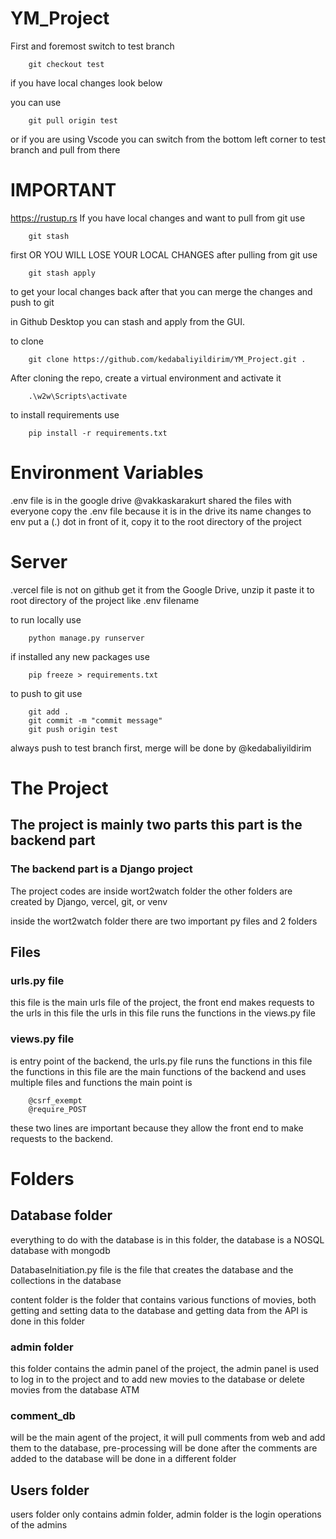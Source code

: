 # YM_Project

First and foremost switch to test branch

        git checkout test

if you have local changes look below

you can use

        git pull origin test

or if you are using Vscode you can switch from the bottom left corner to test branch and pull from there

# IMPORTANT
https://rustup.rs
If you have local changes and want to pull from git use

        git stash

first OR YOU WILL LOSE YOUR LOCAL CHANGES
after pulling from git use

        git stash apply

to get your local changes back after that you can merge the changes and push to git

in Github Desktop you can stash and apply from the GUI.

to clone

        git clone https://github.com/kedabaliyildirim/YM_Project.git .

After cloning the repo, create a virtual environment and activate it

        .\w2w\Scripts\activate

to install requirements
use

        pip install -r requirements.txt

# Environment Variables

.env file is in the google drive @vakkaskarakurt shared the files with everyone copy the .env file because it is in the drive its name changes to env put a (.) dot in front of it, copy it to the root directory of the project

# Server

.vercel file is not on github get it from the Google Drive, unzip it paste it to root directory of the project like .env filename

to run locally use

        python manage.py runserver

if installed any new packages use

        pip freeze > requirements.txt

to push to git use

        git add .
        git commit -m "commit message"
        git push origin test

always push to test branch first, merge will be done by @kedabaliyildirim

# The Project

## The project is mainly two parts this part is the backend part

### The backend part is a Django project

The project codes are inside wort2watch folder the other folders are created by Django, vercel, git, or venv

inside the wort2watch folder there are two important py files and 2 folders

## Files

### urls.py file

this file is the main urls file of the project, the front end makes requests to the urls in this file
the urls in this file runs the functions in the views.py file

### views.py file

is entry point of the backend, the urls.py file runs the functions in this file
the functions in this file are the main functions of the backend and uses multiple files and functions the main point is

        @csrf_exempt
        @require_POST

these two lines are important because they allow the front end to make requests to the backend.

# Folders

## Database folder

everything to do with the database is in this folder, the database is a NOSQL database with mongodb

DatabaseInitiation.py file is the file that creates the database and the collections in the database

content folder is the folder that contains various functions of movies, both getting and setting data to the database and getting data from the API is done in this folder

### admin folder

this folder contains the admin panel of the project, the admin panel is used to log in to the project and to add new movies to the database or delete movies from the database ATM

### comment_db

will be the main agent of the project, it will pull comments from web and add them to the database, pre-processing will be done after the comments are added to the database will be done in a different folder

## Users folder

users folder only contains admin folder, admin folder is the login operations of the admins
